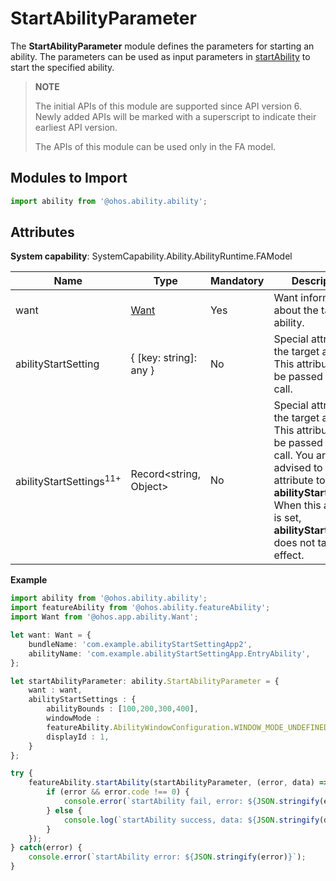 # StartAbilityParameter

The **StartAbilityParameter** module defines the parameters for starting an ability. The parameters can be used as input parameters in [startAbility](js-apis-ability-featureAbility.md#featureabilitystartability) to start the specified ability.

> **NOTE**
> 
> The initial APIs of this module are supported since API version 6. Newly added APIs will be marked with a superscript to indicate their earliest API version.
> 
> The APIs of this module can be used only in the FA model.

## Modules to Import

```ts
import ability from '@ohos.ability.ability';
```

## Attributes

**System capability**: SystemCapability.Ability.AbilityRuntime.FAModel

| Name              |   Type  | Mandatory  | Description                                   |
| ------------------- | -------- | ---- | -------------------------------------- |
| want                | [Want](js-apis-app-ability-want.md)|   Yes  | Want information about the target ability.                    |
| abilityStartSetting | { [key: string]: any } | No   | Special attribute of the target ability. This attribute can be passed in the call.|
| abilityStartSettings<sup>11+<sup> | Record\<string, Object> | No   | Special attribute of the target ability. This attribute can be passed in the call. You are advised to use this attribute to replace **abilityStartSetting**. When this attribute is set, **abilityStartSetting** does not take effect.|

**Example**

<!--code_no_check_fa-->
```ts
import ability from '@ohos.ability.ability';
import featureAbility from '@ohos.ability.featureAbility';
import Want from '@ohos.app.ability.Want';

let want: Want = {
    bundleName: 'com.example.abilityStartSettingApp2',
    abilityName: 'com.example.abilityStartSettingApp.EntryAbility',
};

let startAbilityParameter: ability.StartAbilityParameter = {
    want : want,
    abilityStartSettings : {
        abilityBounds : [100,200,300,400],
        windowMode :
        featureAbility.AbilityWindowConfiguration.WINDOW_MODE_UNDEFINED,
        displayId : 1,
    }
};

try {
    featureAbility.startAbility(startAbilityParameter, (error, data) => {
        if (error && error.code !== 0) {
            console.error(`startAbility fail, error: ${JSON.stringify(error)}`);
        } else {
            console.log(`startAbility success, data: ${JSON.stringify(data)}`);
        }
    });
} catch(error) {
    console.error(`startAbility error: ${JSON.stringify(error)}`);
}
```
